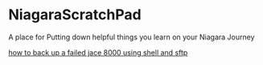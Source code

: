 # NiagaraScratchPad
A place for Putting down helpful things you learn on your Niagara Journey

[how to back up a failed jace 8000 using shell and sftp](/HowToSFTPintoAbustedJace.md) 
